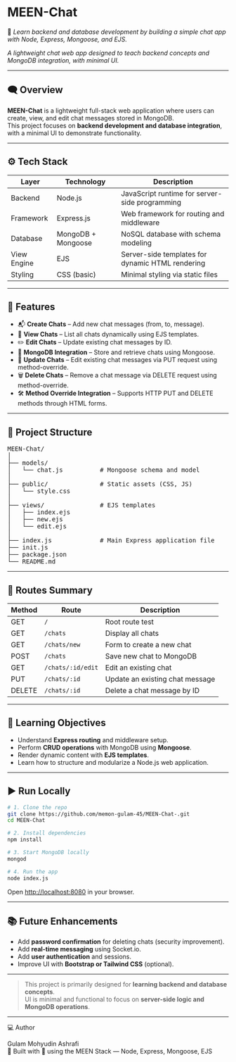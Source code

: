 # MEEN-Chat

💬 _Learn backend and database development by building a simple chat app with Node, Express, Mongoose, and EJS._

_A lightweight chat web app designed to teach backend concepts and MongoDB integration, with minimal UI._

---

## 🗨️ Overview

**MEEN-Chat** is a lightweight full-stack web application where users can create, view, and edit chat messages stored in MongoDB.  
This project focuses on **backend development and database integration**, with a minimal UI to demonstrate functionality.

---

## ⚙️ Tech Stack

| Layer       | Technology         | Description                                      |
| ----------- | ------------------ | ------------------------------------------------ |
| Backend     | Node.js            | JavaScript runtime for server-side programming   |
| Framework   | Express.js         | Web framework for routing and middleware         |
| Database    | MongoDB + Mongoose | NoSQL database with schema modeling              |
| View Engine | EJS                | Server-side templates for dynamic HTML rendering |
| Styling     | CSS (basic)        | Minimal styling via static files                 |

---

## 🚀 Features

- 📬 **Create Chats** – Add new chat messages (from, to, message).
- 📜 **View Chats** – List all chats dynamically using EJS templates.
- ✏️ **Edit Chats** – Update existing chat messages by ID.
- 💾 **MongoDB Integration** – Store and retrieve chats using Mongoose.
- 🔄 **Update Chats** – Edit existing chat messages via PUT request using method-override.
- 🗑️ **Delete Chats** – Remove a chat message via DELETE request using method-override.
- 🛠️ **Method Override Integration** – Supports HTTP PUT and DELETE methods through HTML forms.

---

## 📁 Project Structure

<pre>
MEEN-Chat/
│
├── models/
│   └── chat.js          # Mongoose schema and model
│
├── public/              # Static assets (CSS, JS)
│   └── style.css
│
├── views/               # EJS templates
│   ├── index.ejs
│   ├── new.ejs
│   └── edit.ejs
│
├── index.js             # Main Express application file
├── init.js 
├── package.json
└── README.md
</pre>

---

## 🧩 Routes Summary

| Method | Route             | Description                     |
| ------ | ----------------- | ------------------------------- |
| GET    | `/`               | Root route test                 |
| GET    | `/chats`          | Display all chats               |
| GET    | `/chats/new`      | Form to create a new chat       |
| POST   | `/chats`          | Save new chat to MongoDB        |
| GET    | `/chats/:id/edit` | Edit an existing chat           |
| PUT    | `/chats/:id`      | Update an existing chat message |
| DELETE | `/chats/:id`      | Delete a chat message by ID     |

---

## 🧠 Learning Objectives

- Understand **Express routing** and middleware setup.
- Perform **CRUD operations** with MongoDB using **Mongoose**.
- Render dynamic content with **EJS templates**.
- Learn how to structure and modularize a Node.js web application.

---

## ▶️ Run Locally

```bash
# 1. Clone the repo
git clone https://github.com/memon-gulam-45/MEEN-Chat-.git
cd MEEN-Chat

# 2. Install dependencies
npm install

# 3. Start MongoDB locally
mongod

# 4. Run the app
node index.js
```

Open [http://localhost:8080](http://localhost:8080) in your browser.

---

## 📚 Future Enhancements

- Add **password confirmation** for deleting chats (security improvement).
- Add **real-time messaging** using Socket.io.
- Add **user authentication** and sessions.
- Improve UI with **Bootstrap or Tailwind CSS** (optional).

---

> This project is primarily designed for **learning backend and database concepts**. <br>
> UI is minimal and functional to focus on **server-side logic and MongoDB operations**.

---

💻 Author

Gulam Mohyudin Ashrafi <br>
📍 Built with 🤍 using the MEEN Stack — Node, Express, Mongoose, EJS
